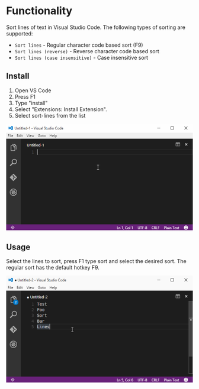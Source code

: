 # Functionality

Sort lines of text in Visual Studio Code. The following types of sorting are supported:

- `Sort lines` - Regular character code based sort (F9)
- `Sort lines (reverse)` - Reverse character code based sort
- `Sort lines (case insensitive)` - Case insensitive sort

## Install

1. Open VS Code
2. Press F1
3. Type "install"
4. Select "Extensions: Install Extension".
5. Select sort-lines from the list 

![Install animation](images/install-animation.gif)

## Usage

Select the lines to sort, press F1 type sort and select the desired sort. The regular sort has the default hotkey F9. 

![Usage animation](images/usage-animation.gif)
